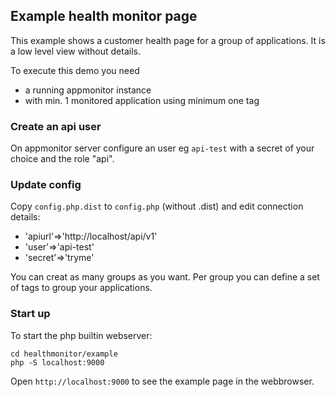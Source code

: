 ## Example health monitor page

This example shows a customer health page for a group of applications. It is a low level view without details.

To execute this demo you need

* a running appmonitor instance
* with min. 1 monitored application using minimum one tag

### Create an api user

On appmonitor server configure an user eg `api-test` with a secret of your choice and the role "api".

### Update config

Copy `config.php.dist` to `config.php` (without .dist) and edit connection details:

* 'apiurl'=>'http://localhost/api/v1'
* 'user'=>'api-test'
* 'secret'=>'tryme'

You can creat as many groups as you want. Per group you can define a set of tags to group your applications.

### Start up

To start the php builtin webserver:

```shell
cd healthmonitor/example
php -S localhost:9000
```

Open `http://localhost:9000` to see the example page in the webbrowser.
